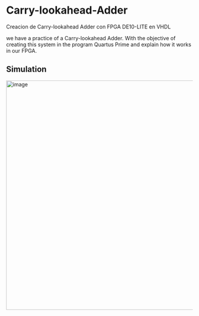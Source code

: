 # Carry-lookahead-Adder
Creacion de Carry-lookahead Adder con FPGA DE10-LITE en VHDL  

we have a practice of a Carry-lookahead Adder. With the objective of creating this system in
the program Quartus Prime and explain how it works in our FPGA.

## Simulation
<img width="620" alt="image" src="https://github.com/ArielGonzalez1/Carry-lookahead-Adder/assets/145388793/ca0bcf39-6fd4-4b31-b660-99ec540d5b03">
